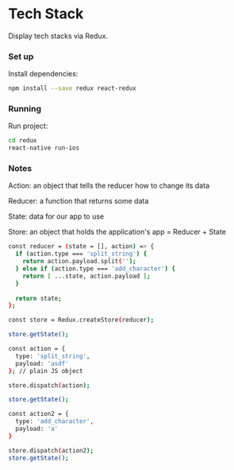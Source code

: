 # Tech Stack

Display tech stacks via Redux.

### Set up
Install dependencies:
```sh
npm install --save redux react-redux
```


### Running

Run project:
```sh
cd redux
react-native run-ios
```

### Notes

Action: an object that tells the reducer how to change its data

Reducer: a function that returns some data

State: data for our app to use

Store: an object that holds the application's app = Reducer + State

```sh
const reducer = (state = [], action) => {
  if (action.type === 'split_string') {
    return action.payload.split('');
  } else if (action.type === 'add_character') {
    return [ ...state, action.payload ];
  }
  
  return state;
};

const store = Redux.createStore(reducer);

store.getState();

const action = { 
  type: 'split_string', 
  payload: 'asdf' 
}; // plain JS object

store.dispatch(action);

store.getState();

const action2 = {
  type: 'add_character',
  payload: 'a'
}

store.dispatch(action2);
store.getState();
```